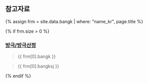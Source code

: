 ## 참고자료

{% assign frm = site.data.bangk | where: "name_kr", page.title %}

{% if frm.size > 0 %}

### [방극/방극산정]( {{site.baseurl}}/reference/Books/bangk#{{page.title}})

> {{ frm[0].bangk }}

> {{ frm[0].bangksj }}

{% endif %}

<!-- 내용 정리

## 정리

{% assign formulas = site.data.shanghanlun_formulas | where: "NameK", page.title %}
{% assign formula = formulas[0] %}

#### 효능

{{  formula.Features }}

#### 적응증

{{ formula.Indications }}


#### 설명

{{ formula.Commentary }}


## 외부자료

Ref : {{ formula.Page }}

-->
